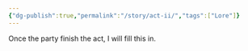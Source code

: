 ```yaml
---
{"dg-publish":true,"permalink":"/story/act-ii/","tags":["Lore"]}
---
```



Once the party finish the act, I will fill this in.